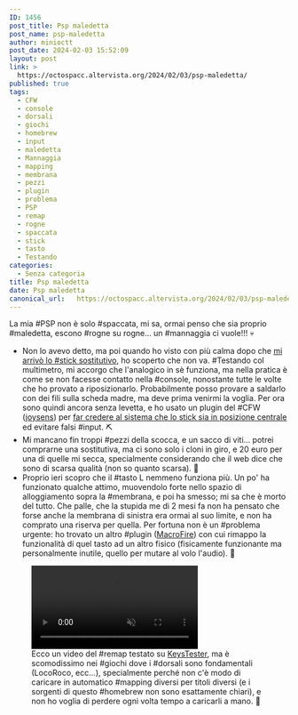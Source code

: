```yaml
---
ID: 1456
post_title: Psp maledetta
post_name: psp-maledetta
author: minioctt
post_date: 2024-02-03 15:52:09
layout: post
link: >
  https://octospacc.altervista.org/2024/02/03/psp-maledetta/
published: true
tags:
  - CFW
  - console
  - dorsali
  - giochi
  - homebrew
  - input
  - maledetta
  - Mannaggia
  - mapping
  - membrana
  - pezzi
  - plugin
  - problema
  - PSP
  - remap
  - rogne
  - spaccata
  - stick
  - tasto
  - Testando
categories:
  - Senza categoria
title: Psp maledetta
date: Psp maledetta
canonical_url:   https://octospacc.altervista.org/2024/02/03/psp-maledetta/
---
```

<!-- wp:paragraph -->
<p>La mia #PSP non è solo #spaccata, mi sa, ormai penso che sia proprio #maledetta, escono #rogne su rogne... un #mannaggia ci vuole!!! 💀️</p>
<!-- /wp:paragraph -->

<!-- wp:list -->
<ul><!-- wp:list-item -->
<li>Non lo avevo detto, ma poi quando ho visto con più calma dopo che <a href="https://octospacc.altervista.org/2023/12/13/516">mi arrivò lo #stick sostitutivo</a>, ho scoperto che non va. #Testando col multimetro, mi accorgo che l'analogico in sè funziona, ma nella pratica è come se non facesse contatto nella #console, nonostante tutte le volte che ho provato a riposizionarlo. Probabilmente posso provare a saldarlo con dei fili sulla scheda madre, ma deve prima venirmi la voglia. Per ora sono quindi ancora senza levetta, e ho usato un plugin del #CFW (<a href="https://github.com/albe/joysens">joysens</a>) per <a href="https://old.reddit.com/r/PSP/comments/gtid7b/how_do_you_disable_the_analog_stick_entirely">far credere al sistema che lo stick sia in posizione centrale</a> ed evitare falsi #input. ⛏️</li>
<!-- /wp:list-item -->

<!-- wp:list-item -->
<li>Mi mancano fin troppi #pezzi della scocca, e un sacco di viti... potrei comprarne una sostitutiva, ma ci sono solo i cloni in giro, e 20 euro per una di quelle mi secca, specialmente considerando che il web dice che sono di scarsa qualità (non so quanto scarsa). 🧱️</li>
<!-- /wp:list-item -->

<!-- wp:list-item -->
<li>Proprio ieri scopro che il #tasto L nemmeno funziona più. Un po' ha funzionato qualche attimo, muovendolo forte nello spazio di alloggiamento sopra la #membrana, e poi ha smesso; mi sa che è morto del tutto. Che palle, che la stupida me di 2 mesi fa non ha pensato che forse anche la membrana di sinistra era ormai al suo limite, e non ha comprato una riserva per quella. Per fortuna non è un #problema urgente: ho trovato un altro #plugin (<a href="https://github.com/PSP-Archive/MacroFire">MacroFire</a>) con cui rimappo la funzionalità di quel tasto ad un altro fisico (fisicamente funzionante ma personalmente inutile, quello per mutare al volo l'audio). 🤕️</li>
<!-- /wp:list-item --></ul>
<!-- /wp:list -->

<!-- wp:paragraph -->
<p></p>
<!-- /wp:paragraph -->

<!-- wp:video {"id":1457} -->
<figure class="wp-block-video"><video controls muted src="{{site.cdnurl}}/assets/uploads/2024/02/VID_20240203_152601.mp4"></video><figcaption class="wp-element-caption">Ecco un video del #remap testato su <a href="https://wololo.net/talk/viewtopic.php?t=11333">KeysTester</a>, ma è scomodissimo nei #giochi dove i #dorsali sono fondamentali (LocoRoco, ecc...), specialmente perché non c'è modo di caricare in automatico #mapping diversi per titoli diversi (e i sorgenti di questo #homebrew non sono esattamente chiari), e non ho voglia di perdere ogni volta tempo a caricarli a mano. 🔪️</figcaption></figure>
<!-- /wp:video -->